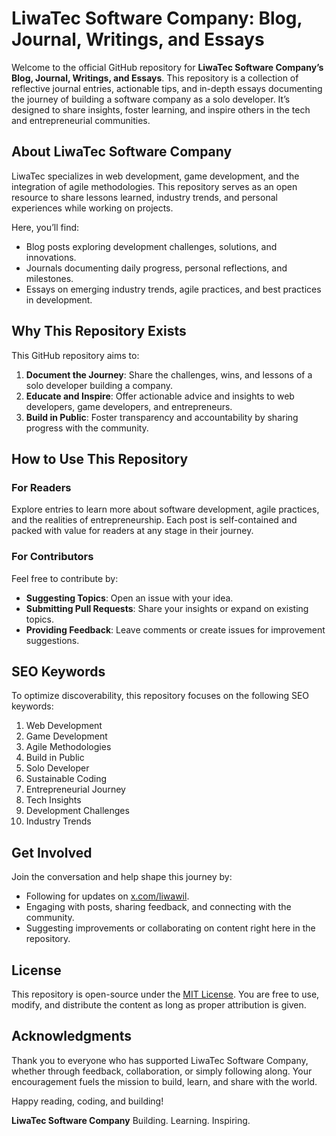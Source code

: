 # **LiwaTec Software Company: Blog, Journal, Writings, and Essays**

Welcome to the official GitHub repository for **LiwaTec Software Company’s Blog, Journal, Writings, and Essays**. This repository is a collection of reflective journal entries, actionable tips, and in-depth essays documenting the journey of building a software company as a solo developer. It’s designed to share insights, foster learning, and inspire others in the tech and entrepreneurial communities.

## **About LiwaTec Software Company**

LiwaTec specializes in web development, game development, and the integration of agile methodologies. This repository serves as an open resource to share lessons learned, industry trends, and personal experiences while working on projects.

Here, you’ll find:
- Blog posts exploring development challenges, solutions, and innovations.
- Journals documenting daily progress, personal reflections, and milestones.
- Essays on emerging industry trends, agile practices, and best practices in development.

## **Why This Repository Exists**

This GitHub repository aims to:
1. **Document the Journey**: Share the challenges, wins, and lessons of a solo developer building a company.
2. **Educate and Inspire**: Offer actionable advice and insights to web developers, game developers, and entrepreneurs.
3. **Build in Public**: Foster transparency and accountability by sharing progress with the community.

## **How to Use This Repository**

### **For Readers**

Explore entries to learn more about software development, agile practices, and the realities of entrepreneurship. Each post is self-contained and packed with value for readers at any stage in their journey.

### **For Contributors**

Feel free to contribute by:
- **Suggesting Topics**: Open an issue with your idea.
- **Submitting Pull Requests**: Share your insights or expand on existing topics.
- **Providing Feedback**: Leave comments or create issues for improvement suggestions.

## **SEO Keywords**

To optimize discoverability, this repository focuses on the following SEO keywords:
1. Web Development
2. Game Development
3. Agile Methodologies
4. Build in Public
5. Solo Developer
6. Sustainable Coding
7. Entrepreneurial Journey
8. Tech Insights
9. Development Challenges
10. Industry Trends

## **Get Involved**

Join the conversation and help shape this journey by:
- Following for updates on [x.com/liwawil](https://x.com/liwawil).
- Engaging with posts, sharing feedback, and connecting with the community.
- Suggesting improvements or collaborating on content right here in the repository.

## **License**

This repository is open-source under the [MIT License](LICENSE). You are free to use, modify, and distribute the content as long as proper attribution is given.

## **Acknowledgments**

Thank you to everyone who has supported LiwaTec Software Company, whether through feedback, collaboration, or simply following along. Your encouragement fuels the mission to build, learn, and share with the world.

Happy reading, coding, and building!

**LiwaTec Software Company**
Building. Learning. Inspiring.
